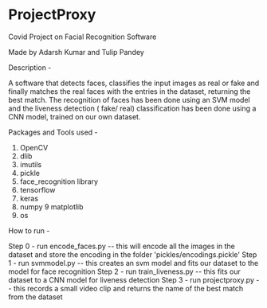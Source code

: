 # ProjectProxy
 Covid Project on Facial Recognition Software
 
 Made by Adarsh Kumar and Tulip Pandey
 
 Description - 
 
 A software that detects faces, classifies the input images as real or fake and finally matches the real faces with the entries in the dataset, returning the best match. The recognition  of faces has been done using an SVM model and the liveness  detection ( fake/ real) classification has been done using a CNN model, trained on our own dataset.
 
 
 Packages and Tools used - 
 
 1. OpenCV 
 2. dlib
 3. imutils
 4. pickle
 5. face_recognition library
 6. tensorflow
 7. keras
 8. numpy
 9  matplotlib 
 10. os
 
 How to run -
 
 Step 0 - run encode_faces.py -- this will encode all the images in the dataset and store the encoding in the folder 'pickles/encodings.pickle'
 Step 1 - run svmmodel.py -- this creates an svm model and fits our dataset to the model for face recognition
 Step 2 - run train_liveness.py -- this fits our dataset to a CNN model for liveness detection 
 Step 3 - run projectproxy.py -- this records a small video clip and returns the name of the best match from the dataset 
 
 
 
 
